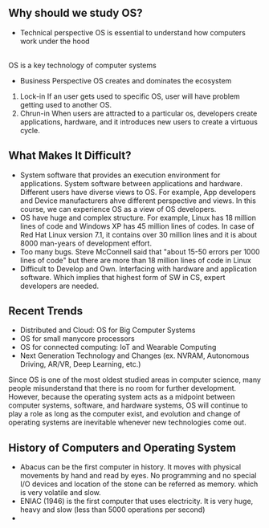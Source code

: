 ## Why should we study OS?
- Technical perspective
OS is essential to understand how computers work under the hood
<br>
OS is a key technology of computer systems

- Business Perspective
OS creates and dominates the ecosystem
1. Lock-in
If an user gets used to specific OS, user will have problem getting used to another OS.
2. Chrun-in
When users are attracted to a particular os, developers create applications, hardware, and it introduces new users to create a virtuous cycle.

## What Makes It Difficult?
- System software that provides an execution environment for applications. System software between applications and hardware.
Different users have diverse views to OS. For example, App developers and Device manufacturers ahve different perspective and views. In this course, we can experience OS as a view of OS developers.
- OS have huge and complex structure. For example, Linux has 18 million lines of code and Windows XP has 45 million lines of codes. In case of Red Hat Linux version 7.1, it contains over 30 million lines and it is about 8000 man-years of development effort.
- Too many bugs. Steve McConnell said that "about 15-50 errors per 1000 lines of code" but there are more than 18 million lines of code in Linux
- Difficult to Develop and Own. Interfacing with hardware and application software. Which implies that highest form of SW in CS, expert developers are needed.

## Recent Trends
- Distributed and Cloud: OS for Big Computer Systems
- OS for small manycore processors
- OS for connected computing: IoT and Wearable Computing
- Next Generation Technology and Changes (ex. NVRAM, Autonomous Driving, AR/VR, Deep Learning, etc.)

Since OS is one of the most oldest studied areas in computer science, many people misunderstand that there is no room for further development. However, because the operating system acts as a midpoint between computer systems, software, and hardware systems, OS will continue to play a role as long as the computer exist, and evolution and change of operating systems are inevitable whenever new technologies come out.

## History of Computers and Operating System
- Abacus can be the first computer in history. It moves with physical movements by hand and read by eyes. No programming and no special I/O devices and location of the stone can be referred as memory. which is very volatile and slow. 
- ENIAC (1946) is the first computer that uses electricity. It is very huge, heavy and slow (less than 5000 operations per second)
- 
